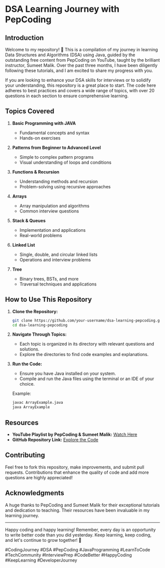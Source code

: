 # DSA Learning Journey with PepCoding

## Introduction

Welcome to my repository! 🚀 This is a compilation of my journey in learning Data Structures and Algorithms (DSA) using Java, guided by the outstanding free content from PepCoding on YouTube, taught by the brilliant instructor, Sumeet Malik. Over the past three months, I have been diligently following these tutorials, and I am excited to share my progress with you.

If you are looking to enhance your DSA skills for interviews or to solidify your understanding, this repository is a great place to start. The code here adheres to best practices and covers a wide range of topics, with over 20 questions in each section to ensure comprehensive learning.

## Topics Covered

1. **Basic Programming with JAVA**
   - Fundamental concepts and syntax
   - Hands-on exercises

2. **Patterns from Beginner to Advanced Level**
   - Simple to complex pattern programs
   - Visual understanding of loops and conditions

3. **Functions & Recursion**
   - Understanding methods and recursion
   - Problem-solving using recursive approaches

4. **Arrays**
   - Array manipulation and algorithms
   - Common interview questions

5. **Stack & Queues**
   - Implementation and applications
   - Real-world problems

6. **Linked List**
   - Single, double, and circular linked lists
   - Operations and interview problems

7. **Tree**
   - Binary trees, BSTs, and more
   - Traversal techniques and applications

## How to Use This Repository

1. **Clone the Repository:**
   ```bash
   git clone https://github.com/your-username/dsa-learning-pepcoding.git
   cd dsa-learning-pepcoding
   ```

2. **Navigate Through Topics:**
   - Each topic is organized in its directory with relevant questions and solutions.
   - Explore the directories to find code examples and explanations.

3. **Run the Code:**
   - Ensure you have Java installed on your system.
   - Compile and run the Java files using the terminal or an IDE of your choice.

   Example:
   ```bash
   javac ArrayExample.java
   java ArrayExample
   ```

## Resources

- **YouTube Playlist by PepCoding & Sumeet Malik:** [Watch Here](https://lnkd.in/gYyUK4UZ)
- **GitHub Repository Link:** [Explore the Code](https://lnkd.in/gRFG9qqp)

## Contributing

Feel free to fork this repository, make improvements, and submit pull requests. Contributions that enhance the quality of code and add more questions are highly appreciated!

## Acknowledgments

A huge thanks to PepCoding and Sumeet Malik for their exceptional tutorials and dedication to teaching. Their resources have been invaluable in my learning journey.

---

Happy coding and happy learning! Remember, every day is an opportunity to write better code than you did yesterday. Keep learning, keep coding, and let's continue to grow together! 💪

#CodingJourney #DSA #PepCoding #JavaProgramming #LearnToCode #TechCommunity #InterviewPrep #CodeBetter #HappyCoding #KeepLearning #DeveloperJourney